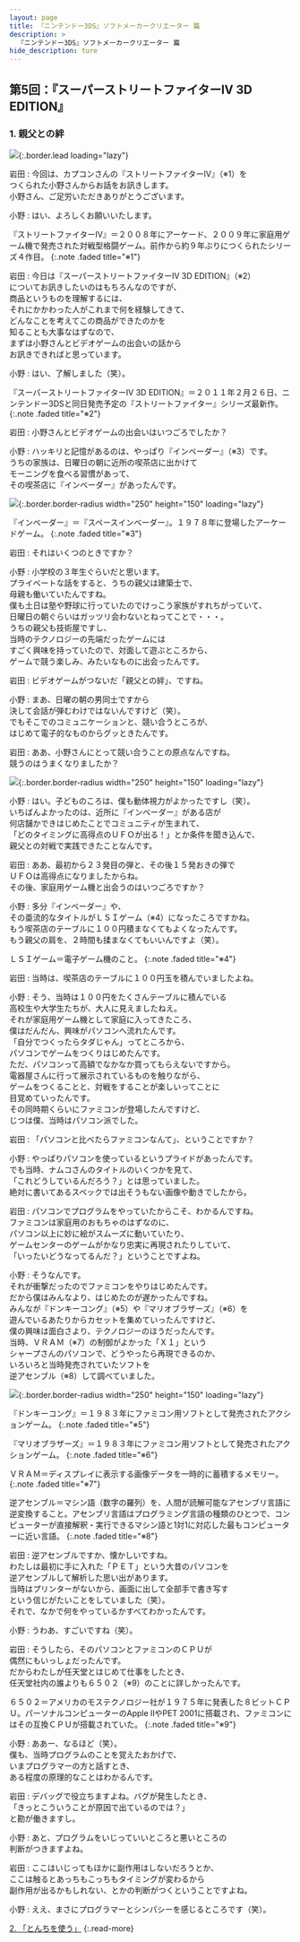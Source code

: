 ```yaml
---
layout: page
title: 『ニンテンドー3DS』ソフトメーカークリエーター 篇
description: >
  『ニンテンドー3DS』ソフトメーカークリエーター 篇
hide_description: ture
---
```


## 第5回：『スーパーストリートファイターIV 3D EDITION』

### 1. 親父との絆

![](/interviews/jp/3ds/creators/vol1/img/mainvisual1.jpg){:.border.lead loading="lazy"}

岩田
: 今回は、カプコンさんの『ストリートファイターIV』（※1）を<br>つくられた小野さんからお話をお訊きします。<br>小野さん、ご足労いただきありがとうございます。

小野
: はい、よろしくお願いいたします。


『ストリートファイターIV』＝２００８年にアーケード、２００９年に家庭用ゲーム機で発売された対戦型格闘ゲーム。前作から約９年ぶりにつくられたシリーズ４作目。
{:.note .faded title="※1"}

岩田
: 今日は『スーパーストリートファイターIV 3D EDITION』（※2）<br>についてお訊きしたいのはもちろんなのですが、<br>商品というものを理解するには、<br>それにかかわった人がこれまで何を経験してきて、<br>どんなことを考えてこの商品ができたのかを<br>知ることも大事なはずなので、<br>まずは小野さんとビデオゲームの出会いの話から<br>お訊きできればと思っています。

小野
: はい、了解しました（笑）。


『スーパーストリートファイターIV 3D EDITION』＝２０１１年２月２６日、ニンテンドー3DSと同日発売予定の『ストリートファイター』シリーズ最新作。
{:.note .faded title="※2"}

岩田
: 小野さんとビデオゲームの出会いはいつごろでしたか？

小野
: ハッキリと記憶があるのは、やっぱり『インベーダー』（※3）です。<br>うちの家族は、日曜日の朝に近所の喫茶店に出かけて<br>モーニングを食べる習慣があって、<br>その喫茶店に『インベーダー』があったんです。

![](/interviews/jp/3ds/creators/vol1/img/photo1.jpg){:.border.border-radius width="250" height="150"  loading="lazy"}



『インベーダー』＝『スペースインベーダー』。１９７８年に登場したアーケードゲーム。
{:.note .faded title="※3"}

岩田
: それはいくつのときですか？

小野
: 小学校の３年生ぐらいだと思います。<br>プライベートな話をすると、うちの親父は建築士で、<br>母親も働いていたんですね。<br>僕も土日は塾や野球に行っていたのでけっこう家族がすれちがっていて、<br>日曜日の朝ぐらいはガッツリ会わないとねってことで・・・。<br>うちの親父も技術屋ですし、<br>当時のテクノロジーの先端だったゲームには<br>すごく興味を持っていたので、対面して遊ぶところから、<br>ゲームで競う楽しみ、みたいなものに出会ったんです。

岩田
: ビデオゲームがつないだ「親父との絆」、ですね。

小野
: まあ、日曜の朝の男同士ですから<br>決して会話が弾むわけではないんですけど（笑）。<br>でもそこでのコミュニケーションと、競い合うところが、<br>はじめて電子的なものからグッときたんです。

岩田
: ああ、小野さんにとって競い合うことの原点なんですね。<br>競うのはうまくなりましたか？

![](/interviews/jp/3ds/creators/vol1/img/photo2.jpg){:.border.border-radius width="250" height="150"  loading="lazy"}

小野
: はい。子どものころは、僕も動体視力がよかったですし（笑）。<br>いちばんよかったのは、近所に『インベーダー』がある店が<br>何店舗かできはじめたことでコミュニティが生まれて、<br>「どのタイミングに高得点のＵＦＯが出る！」とか条件を聞き込んで、<br>親父との対戦で実践できたことなんです。

岩田
: ああ、最初から２３発目の弾と、その後１５発おきの弾で<br>ＵＦＯは高得点になりましたからね。<br>その後、家庭用ゲーム機と出会うのはいつごろですか？

小野
: 多分『インベーダー』や、<br>その亜流的なタイトルがＬＳＩゲーム（※4）になったころですかね。<br>もう喫茶店のテーブルに１００円積まなくてもよくなったんです。<br>もう親父の肩を、２時間も揉まなくてもいいんですよ（笑）。


ＬＳＩゲーム＝電子ゲーム機のこと。
{:.note .faded title="※4"}

岩田
: 当時は、喫茶店のテーブルに１００円玉を積んでいましたよね。

小野
: そう、当時は１００円をたくさんテーブルに積んでいる<br>高校生や大学生たちが、大人に見えましたねえ。<br>それが家庭用ゲーム機として家庭に入ってきたころ、<br>僕はだんだん、興味がパソコンへ流れたんです。<br>「自分でつくったらタダじゃん」ってところから、<br>パソコンでゲームをつくりはじめたんです。<br>ただ、パソコンって高額でなかなか買ってもらえないですから。<br>電器屋さんに行って展示されているものを触りながら、<br>ゲームをつくることと、対戦をすることが楽しいってことに<br>目覚めていったんです。<br>その同時期くらいにファミコンが登場したんですけど、<br>じつは僕、当時はパソコン派でした。

岩田
: 「パソコンと比べたらファミコンなんて」、ということですか？

小野
: やっぱりパソコンを使っているというプライドがあったんです。<br>でも当時、ナムコさんのタイトルのいくつかを見て、<br>「これどうしているんだろう？」とは思っていました。<br>絶対に書いてあるスペックでは出そうもない画像や動きでしたから。

岩田
: パソコンでプログラムをやっていたからこそ、わかるんですね。<br>ファミコンは家庭用のおもちゃのはずなのに、<br>パソコン以上に妙に絵がスムーズに動いていたり、<br>ゲームセンターのゲームがかなり忠実に再現されたりしていて、<br>「いったいどうなってるんだ？」ということですよね。

小野
: そうなんです。<br>それが衝撃だったのでファミコンをやりはじめたんです。<br>だから僕はみんなより、はじめたのが遅かったんですね。<br>みんなが『ドンキーコング』（※5）や『マリオブラザーズ』（※6）を<br>遊んでいるあたりからカセットを集めていったんですけど、<br>僕の興味は面白さより、テクノロジーのほうだったんです。<br>当時、ＶＲＡＭ（※7）の制御がよかった「Ｘ１」という<br>シャープさんのパソコンで、どうやったら再現できるのか、<br>いろいろと当時発売されていたソフトを<br>逆アセンブル（※8）して調べていました。

![](/interviews/jp/3ds/creators/vol1/img/photo3.jpg){:.border.border-radius width="250" height="150"  loading="lazy"}



『ドンキーコング』＝１９８３年にファミコン用ソフトとして発売されたアクションゲーム。
{:.note .faded title="※5"}


『マリオブラザーズ』＝１９８３年にファミコン用ソフトとして発売されたアクションゲーム。
{:.note .faded title="※6"}


ＶＲＡＭ＝ディスプレイに表示する画像データを一時的に蓄積するメモリー。
{:.note .faded title="※7"}


逆アセンブル＝マシン語（数字の羅列）を、人間が読解可能なアセンブリ言語に逆変換すること。アセンブリ言語はプログラミング言語の種類のひとつで、コンピューターが直接解釈・実行できるマシン語と1対1に対応した最もコンピューターに近い言語。
{:.note .faded title="※8"}

岩田
: 逆アセンブルですか、懐かしいですね。<br>わたしは最初に手に入れた「ＰＥＴ」という大昔のパソコンを<br>逆アセンブルして解析した思い出があります。<br>当時はプリンターがないから、画面に出して全部手で書き写す<br>という信じがたいことをしていました（笑）。<br>それで、なかで何をやっているかすべてわかったんです。

小野
: うわあ、すごいですね（笑）。

岩田
: そうしたら、そのパソコンとファミコンのＣＰＵが<br>偶然にもいっしょだったんです。<br>だからわたしが任天堂とはじめて仕事をしたとき、<br>任天堂社内の誰よりも６５０２（※9）のことに詳しかったんです。


６５０２＝アメリカのモステクノロジー社が１９７５年に発表した８ビットＣＰＵ。パーソナルコンピューターのApple IIやPET 2001に搭載され、ファミコンにはその互換ＣＰＵが搭載されていた。
{:.note .faded title="※9"}

小野
: ああー、なるほど（笑）。<br>僕も、当時プログラムのことを覚えたおかげで、<br>いまプログラマーの方と話すとき、<br>ある程度の原理的なことはわかるんです。

岩田
: デバッグで役立ちますよね。バグが発生したとき、<br>「きっとこういうことが原因で出ているのでは？」<br>と勘が働きますし。

小野
: あと、プログラムをいじっていいところと悪いところの<br>判断がつきますよね。

岩田
: ここはいじってもほかに副作用はしないだろうとか、<br>ここは触るとあっちもこっちもタイミングが変わるから<br>副作用が出るかもしれない、とかの判断がつくということですよね。

小野
: ええ、まさにプログラマーとシンパシーを感じるところです（笑）。




[2. 「とんちを使う」](2.md)
{:.read-more}
